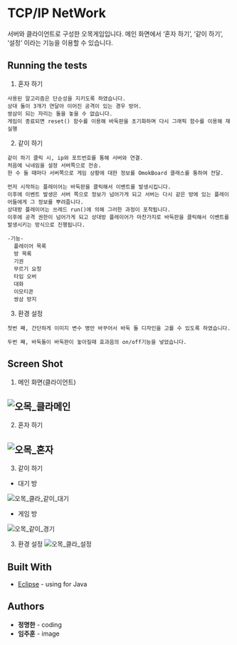 # TCP/IP NetWork
서버와 클라이언트로 구성한 오목게임입니다. 
메인 화면에서 ‘혼자 하기’, ‘같이 하기’, ‘설정’ 이라는 기능을 이용할 수 있습니다.

## Running the tests

1. 혼자 하기
```
사용된 알고리즘은 단순성을 지키도록 하였습니다.
상대 돌이 3개가 연달아 이어진 공격이 있는 경우 방어.
쌍삼이 되는 자리는 돌을 놓을 수 없습니다.
게임이 종료되면 reset() 함수를 이용해 바둑판을 초기화하며 다시 그래픽 함수를 이용해 재실행
```

2. 같이 하기
```
같이 하기 클릭 시, ip와 포트번호를 통해 서버와 연결.
처음에 닉네임을 설정 서버쪽으로 전송.
한 수 둘 때마다 서버쪽으로 게임 상황에 대한 정보를 OmokBoard 클래스를 통하여 전달.

먼저 시작하는 플레이어는 바둑판을 클릭해서 이벤트를 발생시킵니다.
이후에 이벤트 발생은 서버 쪽으로 정보가 넘어가게 되고 서버는 다시 같은 방에 있는 플레이어들에게 그 정보를 뿌려줍니다.
상대방 플레이어는 쓰레드 run()에 의해 그러한 과정이 포착됩니다.
이후에 공격 권한이 넘어가게 되고 상대방 플레이어가 마찬가지로 바둑판을 클릭해서 이벤트를 발생시키는 방식으로 진행됩니다.

-기능-
  플레이어 목록
  방 목록
  기권
  무르기 요청
  타임 오버
  대화
  이모티콘
  쌍삼 방지
```

3. 환경 설정
```
첫번 째, 간단하게 이미지 변수 명만 바꾸어서 바둑 돌 디자인을 고를 수 있도록 하였습니다. 

두번 째, 바둑돌이 바둑판이 놓아질때 효과음의 on/off기능을 넣었습니다.
```


## Screen Shot
1. 메인 화면(클라이언트)

![오목_클라메인](https://user-images.githubusercontent.com/33171227/61588907-e59e7500-abdd-11e9-9010-59569c236c09.JPG)
----------------------------------------------------------------------------------------------------------------------------------------
2. 혼자 하기

![오목_혼자](https://user-images.githubusercontent.com/33171227/61588929-25655c80-abde-11e9-9cff-30fa880a8cdc.JPG)
----------------------------------------------------------------------------------------------------------------------------------------
3. 같이 하기
- 대기 방

![오목_클라_같이_대기](https://user-images.githubusercontent.com/33171227/61588913-fcdd6280-abdd-11e9-8111-997747c82970.JPG)

- 게임 방

![오목_같이_경기](https://user-images.githubusercontent.com/33171227/61588898-cc95c400-abdd-11e9-96ec-b7af1dcc9807.JPG)

3. 환경 설정
![오목_클라_설정](https://user-images.githubusercontent.com/33171227/61588949-71180600-abde-11e9-96d7-342b86136a9a.JPG)
## Built With

* [Eclipse](https://www.eclipse.org/downloads/) - using for Java

## Authors

* **정명한** - coding
* **임주훈** - image 


